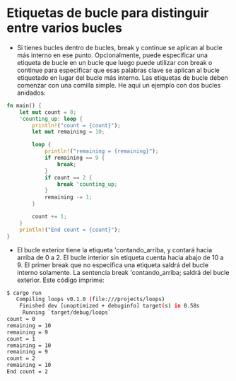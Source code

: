 # Etiquetas de bucle para distinguir entre varios bucles

- Si tienes bucles dentro de bucles, break y continue se aplican al bucle más interno en ese punto. Opcionalmente, puede especificar una etiqueta de bucle en un bucle que luego puede utilizar con break o continue para especificar que esas palabras clave se aplican al bucle etiquetado en lugar del bucle más interno. Las etiquetas de bucle deben comenzar con una comilla simple. He aquí un ejemplo con dos bucles anidados:

```rust
fn main() {
    let mut count = 0;
    'counting_up: loop {
        println!("count = {count}");
        let mut remaining = 10;

        loop {
            println!("remaining = {remaining}");
            if remaining == 9 {
                break;
            }
            if count == 2 {
                break 'counting_up;
            }
            remaining -= 1;
        }

        count += 1;
    }
    println!("End count = {count}");
}
```

- El bucle exterior tiene la etiqueta 'contando_arriba, y contará hacia arriba de 0 a 2. El bucle interior sin etiqueta cuenta hacia abajo de 10 a 9. El primer break que no especifica una etiqueta saldrá del bucle interno solamente. La sentencia break 'contando_arriba; saldrá del bucle exterior. Este código imprime:

```bash
$ cargo run
   Compiling loops v0.1.0 (file:///projects/loops)
    Finished dev [unoptimized + debuginfo] target(s) in 0.58s
     Running `target/debug/loops`
count = 0
remaining = 10
remaining = 9
count = 1
remaining = 10
remaining = 9
count = 2
remaining = 10
End count = 2

```
